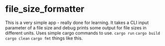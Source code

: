 # file_size_formatter

This is a very simple app - really done for learning. It takes a CLI input parameter of a file size and debug prints some output for file sizes in different units. 
Uses simple cargo commands to use. 
`cargo run`
`cargo build`
`cargo clean` 
`cargo fmt`
things like this.